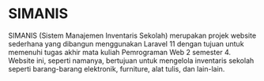 # SIMANIS
SIMANIS (Sistem Manajemen Inventaris Sekolah) merupakan projek website sederhana yang dibangun menggunakan Laravel 11 dengan tujuan untuk memenuhi tugas akhir mata kuliah Pemrograman Web 2 semester 4. Website ini, seperti namanya, bertujuan untuk mengelola inventaris sekolah seperti barang-barang elektronik, furniture, alat tulis, dan lain-lain.
